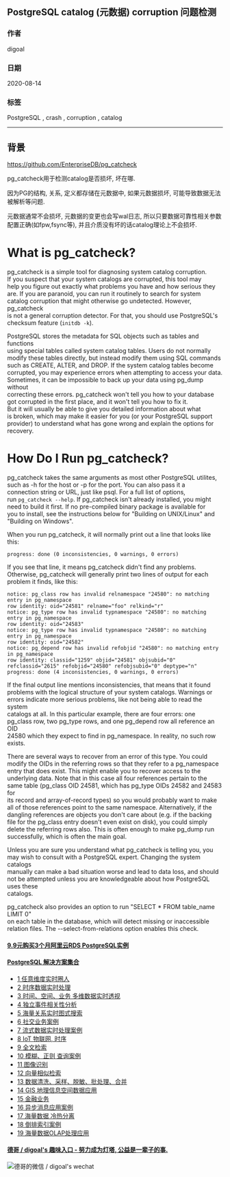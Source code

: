 ## PostgreSQL catalog (元数据) corruption 问题检测        
            
### 作者            
digoal            
            
### 日期            
2020-08-14            
            
### 标签            
PostgreSQL , crash , corruption , catalog         
            
----            
            
## 背景           
https://github.com/EnterpriseDB/pg_catcheck        
        
pg_catcheck用于检测catalog是否损坏, 坏在哪.        
        
因为PG的结构, 关系, 定义都存储在元数据中, 如果元数据损坏, 可能导致数据无法被解析等问题.         
    
元数据通常不会损坏, 元数据的变更也会写wal日志, 所以只要数据可靠性相关参数配置正确(如fpw,fsync等), 并且介质没有坏的话catalog理论上不会损坏.      
        
What is pg_catcheck?        
====================        
        
pg_catcheck is a simple tool for diagnosing system catalog corruption.        
If you suspect that your system catalogs are corrupted, this tool may        
help you figure out exactly what problems you have and how serious they        
are.  If you are paranoid, you can run it routinely to search for system        
catalog corruption that might otherwise go undetected.  However, pg_catcheck        
is not a general corruption detector.  For that, you should use PostgreSQL's        
checksum feature (`initdb -k`).        
        
PostgreSQL stores the metadata for SQL objects such as tables and functions        
using special tables called system catalog tables.  Users do not normally        
modify these tables directly, but instead modify them using SQL commands        
such as CREATE, ALTER, and DROP.  If the system catalog tables become        
corrupted, you may experience errors when attempting to access your data.        
Sometimes, it can be impossible to back up your data using pg_dump without        
correcting these errors.  pg_catcheck won't tell you how to your database        
got corrupted in the first place, and it won't tell you how to fix it.        
But it will usually be able to give you detailed information about what        
is broken, which may make it easier for you (or your PostgreSQL support        
provider) to understand what has gone wrong and explain the options for        
recovery.        
        
How Do I Run pg_catcheck?        
=========================        
        
pg_catcheck takes the same arguments as most other PostgreSQL utilites,        
such as -h for the host or -p for the port.  You can also pass it a        
connection string or URL, just like psql.  For a full list of options,        
run `pg_catcheck --help`.  If pg_catcheck isn't already installed, you might        
need to build it first.  If no pre-compiled binary package is available for        
you to install, see the instructions below for "Building on UNIX/Linux" and        
"Building on Windows".        
        
When you run pg_catcheck, it will normally print out a line that looks like        
this:        
        
	progress: done (0 inconsistencies, 0 warnings, 0 errors)        
        
If you see that line, it means pg_catcheck didn't find any problems.        
Otherwise, pg_catcheck will generally print two lines of output for each        
problem it finds, like this:        
        
	notice: pg_class row has invalid relnamespace "24580": no matching entry in pg_namespace        
	row identity: oid="24581" relname="foo" relkind="r"        
	notice: pg_type row has invalid typnamespace "24580": no matching entry in pg_namespace        
	row identity: oid="24583"        
	notice: pg_type row has invalid typnamespace "24580": no matching entry in pg_namespace        
	row identity: oid="24582"        
	notice: pg_depend row has invalid refobjid "24580": no matching entry in pg_namespace        
	row identity: classid="1259" objid="24581" objsubid="0" refclassid="2615" refobjid="24580" refobjsubid="0" deptype="n"        
	progress: done (4 inconsistencies, 0 warnings, 0 errors)        
        
If the final output line mentions inconsistencies, that means that it found        
problems with the logical structure of your system catalogs.  Warnings or        
errors indicate more serious problems, like not being able to read the system        
catalogs at all.  In this particular example, there are four errors: one        
pg_class row, two pg_type rows, and one pg_depend row all reference an OID        
24580 which they expect to find in pg_namespace.  In reality, no such row        
exists.        
        
There are several ways to recover from an error of this type.  You could        
modify the OIDs in the referring rows so that they refer to a pg_namespace        
entry that does exist.  This might enable you to recover access to the        
underlying data.  Note that in this case all four references pertain to the        
same table (pg_class OID 24581, which has pg_type OIDs 24582 and 24583 for        
its record and array-of-record types) so you would probably want to make        
all of those references point to the same namespace.  Alternatively, if the        
dangling references are objects you don't care about (e.g. if the backing        
file for the pg_class entry doesn't even exist on disk), you could simply        
delete the referring rows also.  This is often enough to make pg_dump run        
successfully, which is often the main goal.        
        
Unless you are sure you understand what pg_catcheck is telling you, you        
may wish to consult with a PostgreSQL expert.  Changing the system catalogs        
manually can make a bad situation worse and lead to data loss, and should        
not be attempted unless you are knowledgeable about how PostgreSQL uses these        
catalogs.        
        
pg_catcheck also provides an option to run "SELECT * FROM table_name LIMIT 0"        
on each table in the database, which will detect missing or inaccessible        
relation files. The --select-from-relations option enables this check.        
    
  
  
  
  
  
  
  
  
  
#### [9.9元购买3个月阿里云RDS PostgreSQL实例](https://www.aliyun.com/database/postgresqlactivity "57258f76c37864c6e6d23383d05714ea")
  
  
#### [PostgreSQL 解决方案集合](https://yq.aliyun.com/topic/118 "40cff096e9ed7122c512b35d8561d9c8")
- [1 任意维度实时圈人](https://yq.aliyun.com/topic/118 "40cff096e9ed7122c512b35d8561d9c8")
- [2 时序数据实时处理](https://yq.aliyun.com/topic/118 "40cff096e9ed7122c512b35d8561d9c8")
- [3 时间、空间、业务 多维数据实时透视](https://yq.aliyun.com/topic/118 "40cff096e9ed7122c512b35d8561d9c8")
- [4 独立事件相关性分析](https://yq.aliyun.com/topic/118 "40cff096e9ed7122c512b35d8561d9c8")
- [5 海量关系实时图式搜索](https://yq.aliyun.com/topic/118 "40cff096e9ed7122c512b35d8561d9c8")
- [6 社交业务案例](https://yq.aliyun.com/topic/118 "40cff096e9ed7122c512b35d8561d9c8")
- [7 流式数据实时处理案例](https://yq.aliyun.com/topic/118 "40cff096e9ed7122c512b35d8561d9c8")
- [8 IoT 物联网, 时序](https://yq.aliyun.com/topic/118 "40cff096e9ed7122c512b35d8561d9c8")
- [9 全文检索](https://yq.aliyun.com/topic/118 "40cff096e9ed7122c512b35d8561d9c8")
- [10 模糊、正则 查询案例](https://yq.aliyun.com/topic/118 "40cff096e9ed7122c512b35d8561d9c8")
- [11 图像识别](https://yq.aliyun.com/topic/118 "40cff096e9ed7122c512b35d8561d9c8")
- [12 向量相似检索](https://yq.aliyun.com/topic/118 "40cff096e9ed7122c512b35d8561d9c8")
- [13 数据清洗、采样、脱敏、批处理、合并](https://yq.aliyun.com/topic/118 "40cff096e9ed7122c512b35d8561d9c8")
- [14 GIS 地理信息空间数据应用](https://yq.aliyun.com/topic/118 "40cff096e9ed7122c512b35d8561d9c8")
- [15 金融业务](https://yq.aliyun.com/topic/118 "40cff096e9ed7122c512b35d8561d9c8")
- [16 异步消息应用案例](https://yq.aliyun.com/topic/118 "40cff096e9ed7122c512b35d8561d9c8")
- [17 海量数据 冷热分离](https://yq.aliyun.com/topic/118 "40cff096e9ed7122c512b35d8561d9c8")
- [18 倒排索引案例](https://yq.aliyun.com/topic/118 "40cff096e9ed7122c512b35d8561d9c8")
- [19 海量数据OLAP处理应用](https://yq.aliyun.com/topic/118 "40cff096e9ed7122c512b35d8561d9c8")
  
  
#### [德哥 / digoal's 趣味入口 - 努力成为灯塔, 公益是一辈子的事.](https://github.com/digoal/blog/blob/master/README.md "22709685feb7cab07d30f30387f0a9ae")
  
  
![德哥的微信 / digoal's wechat](../pic/digoal_weixin.jpg "f7ad92eeba24523fd47a6e1a0e691b59")
  
